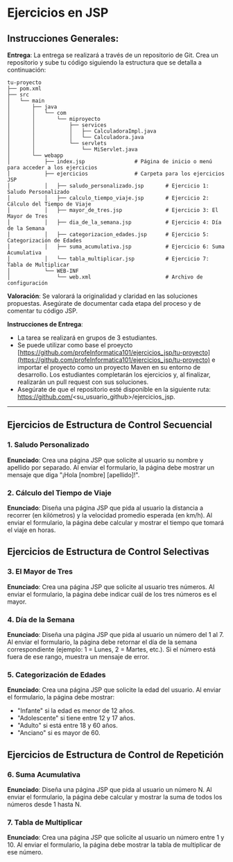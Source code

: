 # Ejercicios en JSP

## Instrucciones Generales:

**Entrega**: La entrega se realizará a través de un repositorio de Git. Crea un repositorio y sube tu código siguiendo la estructura que se detalla a continuación:

```
tu-proyecto
├── pom.xml
├── src
│   └── main
│       ├── java
│       │   └── com
│       │       └── miproyecto
│       │           ├── services
│       │           │   ├── CalculadoraImpl.java
│       │           │   └── Calculadora.java
│       │           └── servlets
│       │               └── MiServlet.java
│       └── webapp
│           ├── index.jsp                # Página de inicio o menú para acceder a los ejercicios
│           ├── ejercicios               # Carpeta para los ejercicios JSP
│           │   ├── saludo_personalizado.jsp       # Ejercicio 1: Saludo Personalizado
│           │   ├── calculo_tiempo_viaje.jsp       # Ejercicio 2: Cálculo del Tiempo de Viaje
│           │   ├── mayor_de_tres.jsp              # Ejercicio 3: El Mayor de Tres
│           │   ├── dia_de_la_semana.jsp           # Ejercicio 4: Día de la Semana
│           │   ├── categorizacion_edades.jsp      # Ejercicio 5: Categorización de Edades
│           │   ├── suma_acumulativa.jsp           # Ejercicio 6: Suma Acumulativa
│           │   └── tabla_multiplicar.jsp          # Ejercicio 7: Tabla de Multiplicar
│           └── WEB-INF
│               └── web.xml                        # Archivo de configuración

```

**Valoración**: Se valorará la originalidad y claridad en las soluciones propuestas. Asegúrate de documentar cada etapa del proceso y de comentar tu código JSP.

**Instrucciones de Entrega**: 
- La tarea se realizará en grupos de 3 estudiantes. 
- Se puede utilizar como base el proeycto [https://github.com/profeInformatica101/ejercicios_jsp/tu-proyecto](https://github.com/profeInformatica101/ejercicios_jsp/tu-proyecto) e importar el proyecto como un proyecto Maven en su entorno de desarrollo. Los estudiantes completarán los ejercicios y, al finalizar, realizarán un pull request con sus soluciones.
- Asegúrate de que el repositorio esté disponible en la siguiente ruta: https://github.com/<su_usuario_github>/ejercicios_jsp.

---

## Ejercicios de Estructura de Control Secuencial

### 1. Saludo Personalizado
**Enunciado**: Crea una página JSP que solicite al usuario su nombre y apellido por separado. Al enviar el formulario, la página debe mostrar un mensaje que diga "¡Hola [nombre] [apellido]!".  

### 2. Cálculo del Tiempo de Viaje
**Enunciado**: Diseña una página JSP que pida al usuario la distancia a recorrer (en kilómetros) y la velocidad promedio esperada (en km/h). Al enviar el formulario, la página debe calcular y mostrar el tiempo que tomará el viaje en horas.  

## Ejercicios de Estructura de Control Selectivas

### 3. El Mayor de Tres
**Enunciado**: Crea una página JSP que solicite al usuario tres números. Al enviar el formulario, la página debe indicar cuál de los tres números es el mayor.  

### 4. Día de la Semana
**Enunciado**: Diseña una página JSP que pida al usuario un número del 1 al 7. Al enviar el formulario, la página debe retornar el día de la semana correspondiente (ejemplo: 1 = Lunes, 2 = Martes, etc.). Si el número está fuera de ese rango, muestra un mensaje de error.  

### 5. Categorización de Edades
**Enunciado**: Crea una página JSP que solicite la edad del usuario. Al enviar el formulario, la página debe mostrar:  
   - "Infante" si la edad es menor de 12 años.  
   - "Adolescente" si tiene entre 12 y 17 años.  
   - "Adulto" si está entre 18 y 60 años.  
   - "Anciano" si es mayor de 60.  

## Ejercicios de Estructura de Control de Repetición

### 6. Suma Acumulativa
**Enunciado**: Diseña una página JSP que pida al usuario un número N. Al enviar el formulario, la página debe calcular y mostrar la suma de todos los números desde 1 hasta N.  

### 7. Tabla de Multiplicar
**Enunciado**: Crea una página JSP que solicite al usuario un número entre 1 y 10. Al enviar el formulario, la página debe mostrar la tabla de multiplicar de ese número.  

